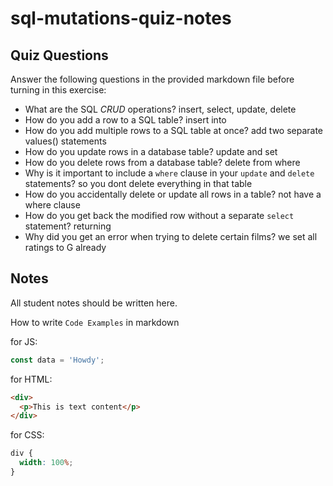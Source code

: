 # sql-mutations-quiz-notes

## Quiz Questions

Answer the following questions in the provided markdown file before turning in this exercise:

- What are the SQL _CRUD_ operations?
  insert, select, update, delete
- How do you add a row to a SQL table?
  insert into
- How do you add multiple rows to a SQL table at once?
  add two separate values() statements
- How do you update rows in a database table?
  update and set
- How do you delete rows from a database table?
  delete from where
- Why is it important to include a `where` clause in your `update` and `delete` statements?
  so you dont delete everything in that table
- How do you accidentally delete or update all rows in a table?
  not have a where clause
- How do you get back the modified row without a separate `select` statement?
  returning
- Why did you get an error when trying to delete certain films?
  we set all ratings to G already

## Notes

All student notes should be written here.

How to write `Code Examples` in markdown

for JS:

```javascript
const data = 'Howdy';
```

for HTML:

```html
<div>
  <p>This is text content</p>
</div>
```

for CSS:

```css
div {
  width: 100%;
}
```
